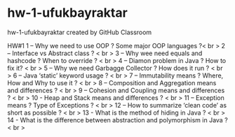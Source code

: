# hw-1-ufukbayraktar
hw-1-ufukbayraktar created by GitHub Classroom

HW#1
1 – Why we need to use OOP ? Some major OOP languages ?< br >
2 – Interface vs Abstract class ? < br >
3 – Why wee need equals and hashcode ? When to override ? < br >
4 – Diamon problem in Java ? How to fix it? < br >
5 – Why we need Garbagge Collector ? How does it run ? < br >
6 – Java ‘static’ keyword usage ? < br >
7 – Immutability means ? Where, How and Why to use it ? < br >
8 – Composition and Aggregation means and differences ? < br >
9 – Cohesion and Coupling means and differences ? < br >
10 - Heap and Stack means and differences ? < br >
11 – Exception means ? Type of Exceptions ? < br >
12 – How to summarize ‘clean code’ as short as possible ? < br >
13 - What is the method of hiding in Java ? < br > 
14 - What is the difference between abstraction and polymorphism in Java ? < br >
